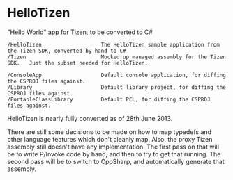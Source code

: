 HelloTizen
==========

"Hello World" app for Tizen, to be converted to C#

    /HelloTizen                   The HelloTizen sample application from the Tizen SDK, converted by hand to C#
    /Tizen                        Mocked up managed assembly for the Tizen SDK.   Just the subset needed for HelloTizen.

    /ConsoleApp                   Default console application, for diffing the CSPROJ files against.
    /Library                      Default library project, for diffing the CSPROJ files against.
    /PortableClassLibrary         Default PCL, for diffing the CSPROJ files against.

HelloTizen is nearly fully converted as of 28th June 2013.

There are still some decisions to be made on how to map typedefs and other language features which don't cleanly map.
Also, the proxy Tizen assembly still doesn't have any implementation.
The first pass on that will be to write P/Invoke code by hand, and then to try to get that running.
The second pass will be to switch to CppSharp, and automatically generate that assembly.
